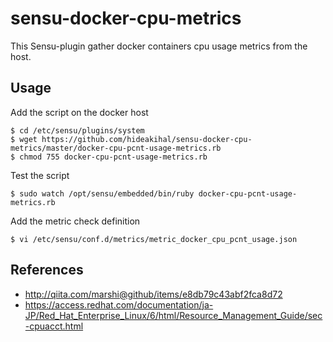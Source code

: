 sensu-docker-cpu-metrics
========================

This Sensu-plugin gather docker containers cpu usage metrics from the host. 

## Usage
 
Add the script on the docker host

```
$ cd /etc/sensu/plugins/system 
$ wget https://github.com/hideakihal/sensu-docker-cpu-metrics/master/docker-cpu-pcnt-usage-metrics.rb
$ chmod 755 docker-cpu-pcnt-usage-metrics.rb
```

Test the script

```
$ sudo watch /opt/sensu/embedded/bin/ruby docker-cpu-pcnt-usage-metrics.rb
```

Add the metric check definition  

```
$ vi /etc/sensu/conf.d/metrics/metric_docker_cpu_pcnt_usage.json
```

## References
  * http://qiita.com/marshi@github/items/e8db79c43abf2fca8d72
  * https://access.redhat.com/documentation/ja-JP/Red_Hat_Enterprise_Linux/6/html/Resource_Management_Guide/sec-cpuacct.html
